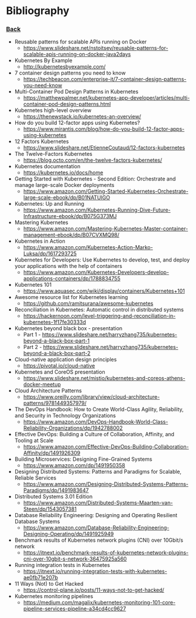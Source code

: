# Bibliography

### [Back](../README.md)

- Reusable patterns for scalable APIs running on Docker
  - https://www.slideshare.net/nstoitsev/reusable-patterns-for-scalable-apis-running-on-docker-java2days
- Kubernetes By Example
  - http://kubernetesbyexample.com/
- 7 container design patterns you need to know
  - https://techbeacon.com/enterprise-it/7-container-design-patterns-you-need-know
- Multi-Container Pod Design Patterns in Kubernetes
  - https://matthewpalmer.net/kubernetes-app-developer/articles/multi-container-pod-design-patterns.html
- Kubernetes high-level overview
  - https://thenewstack.io/kubernetes-an-overview/
- How do you build 12-factor apps using Kubernetes?
  - https://www.mirantis.com/blog/how-do-you-build-12-factor-apps-using-kubernetes
- 12 Factors Kubernetes
  - https://www.slideshare.net/EtienneCoutaud/12-factors-kubernetes
- The Twelve-Factors Kubernetes
  - https://blog.octo.com/en/the-twelve-factors-kubernetes/
- Kubernetes documentation
    - https://kubernetes.io/docs/home
- Getting Started with Kubernetes - Second Edition: Orchestrate and manage large-scale Docker deployments
  - https://www.amazon.com/Getting-Started-Kubernetes-Orchestrate-large-scale-ebook/dp/B01NATUIGO
- Kubernetes: Up and Running
  - https://www.amazon.com/Kubernetes-Running-Dive-Future-Infrastructure-ebook/dp/B075G373MJ
- Mastering Kubernetes
  - https://www.amazon.com/Mastering-Kubernetes-Master-container-management-ebook/dp/B07CVXMQ98/
- Kubernetes in Action
  - https://www.amazon.com/Kubernetes-Action-Marko-Luksa/dp/1617293725
- Kubernetes for Developers: Use Kubernetes to develop, test, and deploy your applications with the help of containers
  - https://www.amazon.com/Kubernetes-Developers-develop-applications-containers/dp/1788834755
- Kubernetes 101
  - https://www.aquasec.com/wiki/display/containers/Kubernetes+101
- Awesome resource list for Kubernetes learning
  - https://github.com/ramitsurana/awesome-kubernetes
- Reconciliation in Kubernetes: Automatic control in distributed systems
    - https://hackernoon.com/level-triggering-and-reconciliation-in-kubernetes-1f17fe30333d
- Kubernetes beyond black box - presentation
    - Part 1 - https://www.slideshare.net/harryzhang735/kubernetes-beyond-a-black-box-part-1
    - Part 2 - https://www.slideshare.net/harryzhang735/kubernetes-beyond-a-black-box-part-2
- Cloud-native application design principles
    - https://pivotal.io/cloud-native
- Kubernetes and CoreOS presentation
    - https://www.slideshare.net/mistio/kubernetes-and-coreos-athens-docker-meetup
- Cloud Architecture Patterns
    - https://www.oreilly.com/library/view/cloud-architecture-patterns/9781449357979/
- The DevOps Handbook: How to Create World-Class Agility, Reliability, and Security in Technology Organizations
    - https://www.amazon.com/DevOps-Handbook-World-Class-Reliability-Organizations/dp/1942788002
- Effective DevOps: Building a Culture of Collaboration, Affinity, and Tooling at Scale
    - https://www.amazon.com/Effective-DevOps-Building-Collaboration-Affinity/dp/1491926309
- Building Microservices: Designing Fine-Grained Systems
    - https://www.amazon.com/dp/1491950358
- Designing Distributed Systems: Patterns and Paradigms for Scalable, Reliable Services
    - https://www.amazon.com/Designing-Distributed-Systems-Patterns-Paradigms/dp/1491983647
- Distributed Systems 3.01 Edition
    - https://www.amazon.com/Distributed-Systems-Maarten-van-Steen/dp/1543057381
- Database Reliability Engineering: Designing and Operating Resilient Database Systems
    - https://www.amazon.com/Database-Reliability-Engineering-Designing-Operating/dp/1491925949
- Benchmark results of Kubernetes network plugins (CNI) over 10Gbit/s network
    - https://itnext.io/benchmark-results-of-kubernetes-network-plugins-cni-over-10gbit-s-network-36475925a560
- Running integration tests in Kubernetes
    - https://itnext.io/running-integration-tests-with-kubernetes-ae0fb71e207b
- 11 Ways (Not) to Get Hacked
    - https://control-plane.io/posts/11-ways-not-to-get-hacked/
- Kubernetes monitoring pipelines
    - https://medium.com/magalix/kubernetes-monitoring-101-core-pipeline-services-pipeline-a34cd4cc9627
